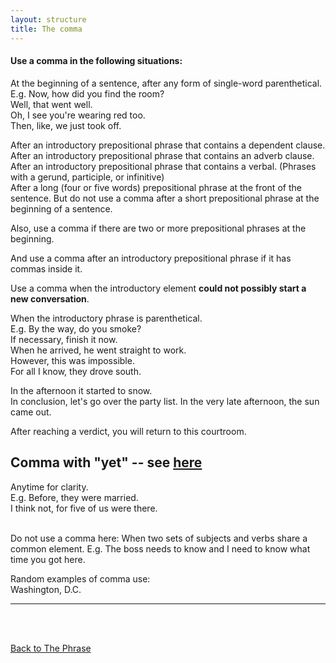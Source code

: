 ```yaml
---
layout: structure
title: The comma
---
```


#### Use a comma in the following situations:  

At the beginning of a sentence, after any form of single-word parenthetical.  
E.g. Now, how did you find the room?  
Well, that went well.  
Oh, I see you're wearing red too.    
Then, like, we just took off.  

After an introductory prepositional phrase that contains a dependent clause.  
After an introductory prepositional phrase that contains an adverb clause.  
After an introductory prepositional phrase that contains a verbal.  (Phrases with a gerund, participle, or infinitive)  
After a long (four or five words) prepositional phrase at the front of the sentence.
But do not use a comma after a short prepositional phrase at the beginning of a sentence.  

Also, use a comma if there are two or more prepositional phrases at the beginning.  

And use a comma after an introductory prepositional phrase if it has commas inside it.  

Use a comma when the introductory element **could not possibly start a new conversation**.  

When the introductory phrase is parenthetical.  
E.g. By the way, do you smoke?  
If necessary, finish it now.  
When he arrived, he went straight to work.  
However, this was impossible.  
For all I know, they drove south.

In the afternoon it started to snow.  
In conclusion, let's go over the party list. 
In the very late afternoon, the sun came out.  
 
 After reaching a verdict, you will return to this courtroom.   
 


## Comma with "yet" -- see [here]({{site.baseurl}}/structures/coordinate-conjunction/#comma-with-yet)   

Anytime for clarity.  
E.g. Before, they were married.  
I think not, for five of us were there.    

<br/>
Do not use a comma here:
When two sets of subjects and verbs share a common element.
E.g. The boss needs to know and I need to know what time you got here.

<br/>  

Random examples of comma use:    
Washington, D.C.  


---

<br/>
<br/>

[Back to The Phrase]({{site.baseurl}}/structures/the-phrase)
